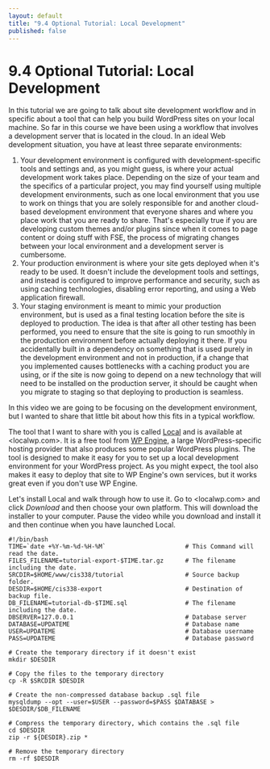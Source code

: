 ```yaml
---
layout: default
title: "9.4 Optional Tutorial: Local Development"
published: false
---
```


# 9.4 Optional Tutorial: Local Development

In this tutorial we are going to talk about site development workflow and in specific about a tool that can help you build WordPress sites on your local machine. So far in this course we have been using a workflow that involves a development server that is located in the cloud. In an ideal Web development situation, you have at least three separate environments:

1. Your development environment is configured with development-specific tools and settings and, as you might guess, is where your actual development work takes place. Depending on the size of your team and the specifics of a particular project, you may find yourself using multiple development environments, such as one local environment that you use to work on things that you are solely responsible for and another cloud-based development environment that everyone shares and where you place work that you are ready to share. That's especially true if you are developing custom themes and/or plugins since when it comes to page content or doing stuff with FSE, the process of migrating changes between your local environment and a development server is cumbersome.
2. Your production environment is where your site gets deployed when it's ready to be used. It doesn't include the development tools and settings, and instead is configured to improve performance and security, such as using caching technologies, disabling error reporting, and using a Web application firewall.
3. Your staging environment is meant to mimic your production environment, but is used as a final testing location before the site is deployed to production. The idea is that after all other testing has been performed, you need to ensure that the site is going to run smoothly in the production environment before actually deploying it there. If you accidentally built in a dependency on something that is used purely in the development environment and not in production, if a change that you implemented causes bottlenecks with a caching product you are using, or if the site is now going to depend on a new technology that will need to be installed on the production server, it should be caught when you migrate to staging so that deploying to production is seamless.

In this video we are going to be focusing on the development environment, but I wanted to share that little bit about how this fits in a typical workflow.

The tool that I want to share with you is called [Local](https://localwp.com/) and is available at <localwp.com>. It is a free tool from [WP Engine](https://wpengine.com/about-us/), a large WordPress-specific hosting provider that also produces some popular WordPress plugins. The tool is designed to make it easy for you to set up a local development environment for your WordPress project. As you might expect, the tool also makes it easy to deploy that site to WP Engine's own services, but it works great even if you don't use WP Engine.

Let's install Local and walk through how to use it. Go to <localwp.com> and click _Download_ and then choose your own platform. This will download the installer to your computer. Pause the video while you download and install it and then continue when you have launched Local.



```
#!/bin/bash
TIME=`date +%Y-%m-%d-%H-%M`                      # This Command will read the date.
FILES_FILENAME=tutorial-export-$TIME.tar.gz      # The filename including the date.
SRCDIR=$HOME/www/cis338/tutorial                 # Source backup folder.
DESDIR=$HOME/cis338-export                       # Destination of backup file.
DB_FILENAME=tutorial-db-$TIME.sql                # The filename including the date.
DBSERVER=127.0.0.1                               # Database server
DATABASE=UPDATEME                                # Database name
USER=UPDATEME                                    # Database username
PASS=UPDATEME                                    # Database password

# Create the temporary directory if it doesn't exist
mkdir $DESDIR

# Copy the files to the temporary directory
cp -R $SRCDIR $DESDIR

# Create the non-compressed database backup .sql file
mysqldump --opt --user=$USER --password=$PASS $DATABASE > $DESDIR/$DB_FILENAME

# Compress the temporary directory, which contains the .sql file
cd $DESDIR
zip -r ${DESDIR}.zip *

# Remove the temporary directory
rm -rf $DESDIR
```